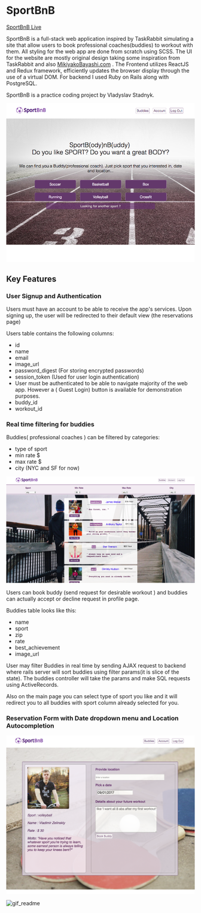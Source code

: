 # SportBnB

[SportBnB Live](https://sport-bnb.herokuapp.com/#/)

SportBnB is a full-stack web application inspired by TaskRabbit simulating a site that allow users to book professional coaches(buddies) to workout with them. All styling for the web app are done from scratch using SCSS. The UI for the website are mostly original design taking some inspiration from TaskRabbit and also [MikiyakoBayashi.com](http://www.mikiyakobayashi.com/) . The Frontend utilizes ReactJS and Redux framework, efficiently updates the browser display through the use of a virtual DOM. For backend I used Ruby on Rails along with PostgreSQL.

SportBnB is a practice coding project by Vladyslav Stadnyk.

![main page](https://github.com/newcoderua/sportBnB/blob/master/app/assets/images/forproduction.png?raw=true)

## Key Features

### User Signup and Authentication

Users must have an account to be able to receive the app's services. Upon signing up, the user will be redirected to their default view (the reservations page)

Users table contains the following columns:

* id
* name
* email
* image_url
* password_digest (For storing encrypted passwords)
* session_token (Used for user login authentication)
* User must be authenticated to be able to navigate majority of the web app. However a ( Guest Login) button is available for demonstration purposes.
* buddy_id
* workout_id


### Real time filtering for buddies

Buddies( professional coaches ) can be filtered by categories:
* type of sport
* min rate $
* max rate $
* city (NYC and SF for now)

![buddies page](https://github.com/newcoderua/sportBnB/blob/master/app/assets/images/buddies_screenshot.png?raw=true)

Users can book buddy (send request for desirable workout ) and buddies can actually accept or decline request in profile page.

Buddies table looks like this:
* name
* sport
* zip
* rate
* best_achievement
* image_url

User may filter Buddies in real time by sending AJAX request to backend where rails server will sort buddies using filter params(it is slice of the state). The buddies controller will take the params and make SQL requests using ActiveRecords.

Also on the main page you can select type of sport you like and it will redirect you to all buddies with sport column already selected for you.

### Reservation Form with Date dropdown menu and Location Autocompletion

![reservation page](https://github.com/newcoderua/sportBnB/blob/master/app/assets/images/reservation_screenshot.png?raw=true)

![gif_readme](https://github.com/newcoderua/sportBnB/blob/master/app/assets/images/gif.gif?raw=true)
